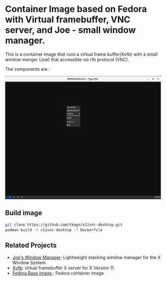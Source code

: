 # Container Image based on Fedora with Virtual framebuffer, VNC server, and Joe - small window manager. 


This is a container image that runs a virtual frame buffer(Xvfb) with a small window manger (Joe)  that accessible via rfb protocol (VNC).

The components are :

![x11vnc-desktop.png](./images/x11vnc-desktop.png)

## Build image

```bash
git clone https://github.com/tkagn/x11vnc-desktop.git
podman build -t x11vnc-desktop -f Dockerfile 
```

## Related Projects
 - [Joe's Window Manager](https://joewing.net/projects/jwm/): Lightweight stacking window manager for the X Window System.
 - [Xvfb](https://www.x.org/releases/X11R7.6/doc/man/man1/Xvfb.1.xhtml): virtual framebuffer X server for X Version 11.
 - [Fedora Base Image ](registry.fedoraproject.org/fedora): Fedora container image